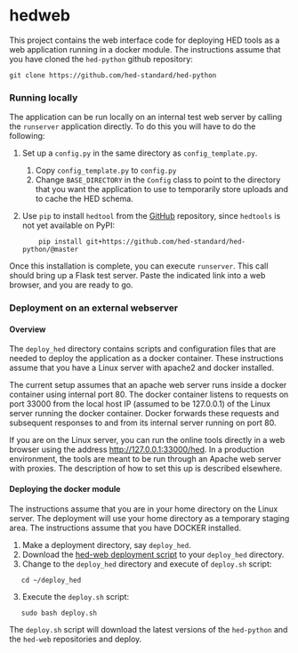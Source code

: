 # hedweb

This project contains the web interface code for deploying HED tools as a web application running in a docker module. 
The instructions assume that you have cloned the `hed-python` github repository:

```
git clone https://github.com/hed-standard/hed-python
```


### Running locally
The application can be run locally on an internal test web server by calling 
the `runserver` application directly.
To do this you will have to do the following:

1. Set up a `config.py` in the same directory as `config_template.py`. 
   1.  Copy `config_template.py` to `config.py`
   2.  Change `BASE_DIRECTORY` in the `Config` class to point to the directory that
       you want the application to use to temporarily store uploads and to cache the
       HED schema.
2. Use `pip` to install `hedtool` from the 
[GitHub](https://github.com/hed-standard/hed-python) repository,
since `hedtools` is not yet available on PyPI:

   ```
       pip install git+https://github.com/hed-standard/hed-python/@master
   ```

Once this installation is complete, you can execute `runserver`. This call should
bring up a Flask test server. Paste the indicated link into a web browser, and you are 
ready to go.

### Deployment on an external webserver

#### Overview
The `deploy_hed` directory contains scripts and configuration files that are needed 
to deploy the application as a docker container. These instructions assume that you
have a Linux server with apache2 and docker installed.  

The current setup assumes that an apache web server runs inside a docker container
using internal port 80.
The docker container listens to requests on port 33000 from the local host IP
(assumed to be 127.0.0.1) of the Linux server running the docker container.
Docker forwards these requests and subsequent responses to and from its
internal server running on port 80.

If you are on the Linux server, you can run the online tools directly in a web 
browser using the address http://127.0.0.1:33000/hed.
In a production environment,
the tools are meant to be run through an Apache web server with proxies.
The description of how to set this up is described elsewhere.

#### Deploying the docker module

The instructions assume that you are in your home directory on the Linux server.
The deployment will use your home directory as a temporary staging area.
The instructions assume that you have DOCKER installed.

1. Make a deployment directory, say `deploy_hed`.
2. Download the
[hed-web deployment script](https://raw.githubusercontent.com/hed-standard/hed-web/master/deploy_hed/deploy.sh)
to your `deploy_hed` directory.
3. Change to the `deploy_hed` directory and execute of `deploy.sh` script:

```  
   cd ~/deploy_hed
```
3.  Execute the `deploy.sh` script:

```  
   sudo bash deploy.sh
```

The `deploy.sh` script will download the latest versions of the `hed-python`
and the `hed-web` repositories and deploy.